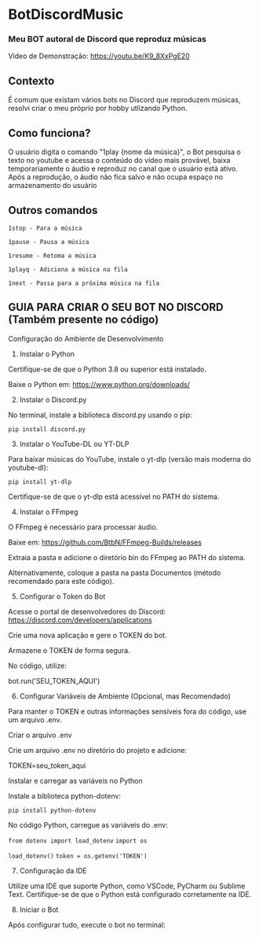 # BotDiscordMusic
### Meu BOT autoral de Discord que reproduz músicas
Video de Demonstração: https://youtu.be/K9_8XxPgE20

## Contexto
 É comum que existam vários bots no Discord que reproduzem músicas, resolvi criar o meu próprio por hobby utlizando Python.

## Como funciona?
 O usuário digita o comando "1play {nome da música}", o Bot pesquisa o texto no youtube e acessa o conteúdo do vídeo mais provável, baixa temporariamente o áudio e reproduz no canal que o usuário está ativo. Após a reprodução, o áudio não fica salvo e não ocupa espaço no armazenamento do usuário

## Outros comandos
`1stop - Para a música`

`1pause - Pausa a música`

`1resume - Retoma a música`

`1playq - Adiciona a música na fila`

`1next - Passa para a próxima música na fila`
## GUIA PARA CRIAR O SEU BOT NO DISCORD (Também presente no código)

Configuração do Ambiente de Desenvolvimento

1. Instalar o Python

Certifique-se de que o Python 3.8 ou superior está instalado.

Baixe o Python em: https://www.python.org/downloads/


2. Instalar o Discord.py

No terminal, instale a biblioteca discord.py usando o pip:

`pip install discord.py`

3. Instalar o YouTube-DL ou YT-DLP

Para baixar músicas do YouTube, instale o yt-dlp (versão mais moderna do youtube-dl):

`pip install yt-dlp`

Certifique-se de que o yt-dlp está acessível no PATH do sistema.

4. Instalar o FFmpeg

O FFmpeg é necessário para processar áudio.

Baixe em: https://github.com/BtbN/FFmpeg-Builds/releases

Extraia a pasta e adicione o diretório bin do FFmpeg ao PATH do sistema.

Alternativamente, coloque a pasta na pasta Documentos (método recomendado para este código).

5. Configurar o Token do Bot

Acesse o portal de desenvolvedores do Discord: https://discord.com/developers/applications

Crie uma nova aplicação e gere o TOKEN do bot.

Armazene o TOKEN de forma segura.

No código, utilize:

bot.run('SEU_TOKEN_AQUI')

6. Configurar Variáveis de Ambiente (Opcional, mas Recomendado)

Para manter o TOKEN e outras informações sensíveis fora do código, use um arquivo .env.

Criar o arquivo .env

Crie um arquivo .env no diretório do projeto e adicione:

TOKEN=seu_token_aqui

Instalar e carregar as variáveis no Python

Instale a biblioteca python-dotenv:

`pip install python-dotenv`

No código Python, carregue as variáveis do .env:

`from dotenv import load_dotenv`
`import os`

`load_dotenv()`
`token = os.getenv('TOKEN')`

7. Configuração da IDE

Utilize uma IDE que suporte Python, como VSCode, PyCharm ou Sublime Text.
Certifique-se de que o Python está configurado corretamente na IDE.

8. Iniciar o Bot

Após configurar tudo, execute o bot no terminal:

